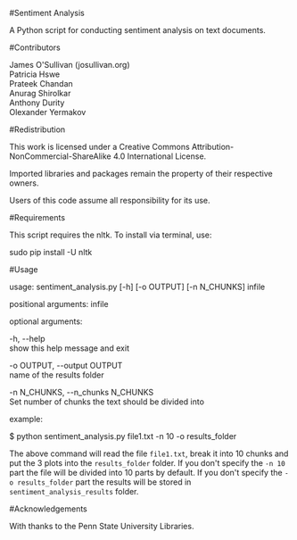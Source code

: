 <!-- This document has been prepared in Github-compliant Markdown -->

#Sentiment Analysis

A Python script for conducting sentiment analysis on text documents.

#Contributors

James O'Sullivan (josullivan.org)  
Patricia Hswe  
Prateek Chandan  
Anurag Shirolkar  
Anthony Durity  
Olexander Yermakov  

#Redistribution

This work is licensed under a Creative Commons Attribution-NonCommercial-ShareAlike 4.0 International License.

Imported libraries and packages remain the property of their respective owners.

Users of this code assume all responsibility for its use.

#Requirements

This script requires the nltk. To install via terminal, use:  

sudo pip install -U nltk

#Usage

usage: sentiment_analysis.py [-h] [-o OUTPUT] [-n N_CHUNKS] infile

positional arguments: infile

optional arguments:

  -h, --help  
  show this help message and exit

  -o OUTPUT, --output OUTPUT  
  name of the results folder

  -n N_CHUNKS, --n_chunks N_CHUNKS  
  Set number of chunks the text should be divided into

example:

$ python sentiment_analysis.py file1.txt -n 10 -o results_folder

The above command will read the file `file1.txt`, break it into 10 chunks and put the 3 plots into the `results_folder` folder. If you don't specify the `-n 10` part the file will be divided into 10 parts by default. If you don't specify the `-o results_folder` part the results will be stored in `sentiment_analysis_results` folder.

#Acknowledgements

With thanks to the Penn State University Libraries.
